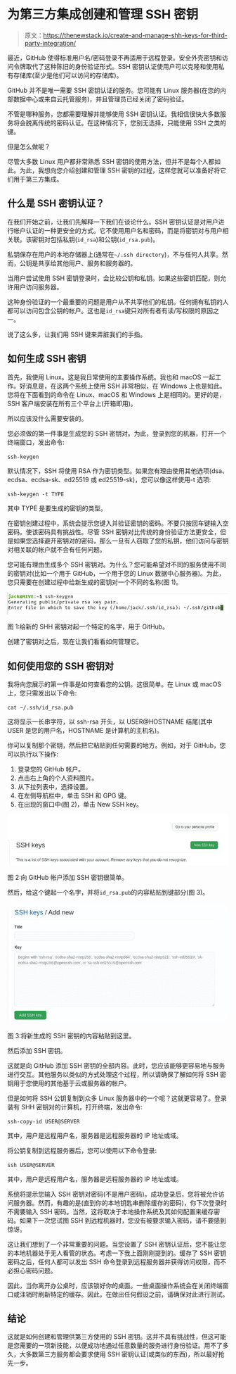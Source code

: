 # 为第三方集成创建和管理 SSH 密钥

> 原文：<https://thenewstack.io/create-and-manage-shh-keys-for-third-party-integration/>

最近，GitHub 使得标准用户名/密码登录不再适用于远程登录。安全外壳密钥和访问令牌取代了这种陈旧的身份验证形式。SSH 密钥认证使用户可以克隆和使用私有存储库(至少是他们可以访问的存储库)。

GitHub 并不是唯一需要 SSH 密钥认证的服务。您可能有 Linux 服务器(在您的内部数据中心或来自云托管服务)，并且管理员已经关闭了密码验证。

不管是哪种服务，您都需要理解并能够使用 SSH 密钥认证。我相信很快大多数服务将会脱离传统的密码认证。在这种情况下，您别无选择，只能使用 SSH 之类的键。

但是怎么做呢？

尽管大多数 Linux 用户都非常熟悉 SSH 密钥的使用方法，但并不是每个人都如此。为此，我想向您介绍创建和管理 SSH 密钥的过程，这样您就可以准备好将它们用于第三方集成。

## 什么是 SSH 密钥认证？

在我们开始之前，让我们先解释一下我们在谈论什么。SSH 密钥认证是对用户进行帐户认证的一种更安全的方式。它不使用用户名和密码，而是将密钥对与用户相关联。该密钥对包括私钥(`id_rsa`)和公钥(`id_rsa.pub`)。

私钥保存在用户的本地存储器上(通常在`~/.ssh directory`)，不与任何人共享。然而，公钥是共享给其他用户、服务和服务器的。

当用户尝试使用 SSH 密钥登录时，会比较公钥和私钥。如果这些密钥匹配，则允许用户访问服务器。

这种身份验证的一个最重要的问题是用户从不共享他们的私钥。任何拥有私钥的人都可以访问包含公钥的帐户。这也是`id_rsa`键只对所有者有读/写权限的原因之一。

说了这么多，让我们用 SSH 键来弄脏我们的手指。

## 如何生成 SSH 密钥

首先，我使用 Linux。这是我日常使用的主要操作系统。我也和 macOS 一起工作。好消息是，在这两个系统上使用 SSH 非常相似，在 Windows 上也是如此。您将在下面看到的命令在 Linux、macOS 和 Windows 上是相同的。更好的是，SSH 客户端安装在所有三个平台上(开箱即用)。

所以应该没什么需要安装的。

您必须做的第一件事是生成您的 SSH 密钥对。为此，登录到您的机器，打开一个终端窗口，发出命令:

`ssh-keygen`

默认情况下，SSH 将使用 RSA 作为密钥类型。如果您有理由使用其他选项(dsa、ecdsa、ecdsa-sk、ed25519 或 ed25519-sk)，您可以像这样使用-t 选项:

`ssh-keygen -t TYPE`

其中 TYPE 是要生成的密钥的类型。

在密钥创建过程中，系统会提示您键入并验证密钥的密码。不要只按回车键输入空密码。使该密码具有挑战性。尽管 SSH 密钥对比传统的身份验证方法更安全，但是如果您选择避开密钥对的密码，那么一旦有人窃取了您的私钥，他们访问与密钥对相关联的帐户就不会有任何问题。

您可能有理由生成多个 SSH 密钥对。为什么？您可能希望对不同的服务使用不同的密钥对(比如一个用于 GitHub，一个用于您的 Linux 数据中心服务器)。为此，您只需要在创建过程中给新生成的密钥对一个不同的名称(图 1)。

![](img/31c4ed617fa1ba97e1a04239cad538ee.png)

图 1:给新的 SHH 密钥对起一个特定的名字，用于 GitHub。

创建了密钥对之后，现在让我们看看如何管理它。

## 如何使用您的 SSH 密钥对

我将向您展示的第一件事是如何查看您的公钥。这很简单。在 Linux 或 macOS 上，您只需发出以下命令:

`cat ~/.ssh/id_rsa.pub`

这将显示一长串字符，以 ssh-rsa 开头，以 USER@HOSTNAME 结尾(其中 USER 是您的用户名，HOSTNAME 是计算机的主机名)。

你可以复制那个密钥，然后把它粘贴到任何需要的地方。例如，对于 GitHub，您可以执行以下操作:

1.  登录您的 GitHub 帐户。
2.  点击右上角的个人资料图片。
3.  从下拉列表中，选择设置。
4.  在左侧导航栏中，单击 SSH 和 GPG 键。
5.  在出现的窗口中(图 2)，单击 New SSH key。

![](img/17da58cf9e608d0a47a44171ac5cd472.png)

图 2:向 GitHub 帐户添加 SSH 密钥很简单。

然后，给这个键起一个名字，并将`id_rsa.pub`的内容粘贴到键部分(图 3)。

![](img/1daf96cb0d143c1332d3c249a3750e20.png)

图 3:将新生成的 SSH 密钥的内容粘贴到这里。

然后添加 SSH 密钥。

这就是向 GitHub 添加 SSH 密钥的全部内容。此时，您应该能够更容易地与服务进行交互。其他服务以类似的方式处理这个过程，所以请确保了解如何将 SSH 密钥用于您使用的其他基于云或服务器的帐户。

但是如何将 SSH 公钥复制到众多 Linux 服务器中的一个呢？这就更容易了。登录装有 SHH 密钥对的计算机，打开终端，发出命令:

`ssh-copy-id USER@SERVER`

其中，用户是远程用户名，服务器是远程服务器的 IP 地址或域。

将公钥复制到远程服务器后，您可以使用以下命令登录:

`ssh USER@SERVER`

其中，用户是远程用户名，服务器是远程服务器的 IP 地址或域。

系统将提示您输入 SSH 密钥对密码(不是用户密码)。成功登录后，您将被允许访问服务器。然而，有趣的是(直到你的本地钥匙串删除缓存的密码)，你下次登录时不需要输入 SSH 密码。当然，这将取决于本地操作系统及其如何配置来缓存密码。如果下一次您试图 SSH 到远程机器时，您没有被要求输入密码，请不要感到惊讶。

这让我们想到了一个非常重要的问题。当您设置了 SSH 密钥认证后，您不能让您的本地机器处于无人看管的状态。考虑一下我上面刚刚提到的。缓存了 SSH 密钥密码之后，任何人都可以发出 SSH 命令登录到远程服务器并获得访问权限，而不必担心密码问题。

因此，当你离开办公桌时，应该锁好你的桌面。一些桌面操作系统会在关闭终端窗口或注销时刷新特定的缓存。因此，在做出任何假设之前，请确保对此进行测试。

## 结论

这就是如何创建和管理供第三方使用的 SSH 密钥。这并不具有挑战性，但这可能是您需要的一项新技能，以便成功地通过任意数量的服务进行身份验证。用不了多久，大多数第三方服务都会要求使用 SSH 密钥认证(或类似的东西)，所以最好抢先一步。

<svg xmlns:xlink="http://www.w3.org/1999/xlink" viewBox="0 0 68 31" version="1.1"><title>Group</title> <desc>Created with Sketch.</desc></svg>